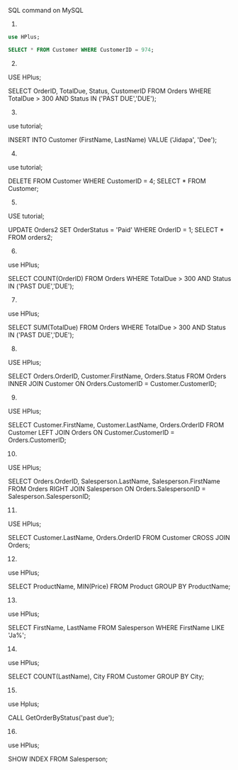 SQL command on MySQL



1.

```sql
use HPlus;

SELECT * FROM Customer WHERE CustomerID = 974;
```

2.

USE HPlus;

SELECT OrderID, TotalDue, Status, CustomerID FROM Orders WHERE TotalDue > 300 AND Status IN ('PAST DUE','DUE');

3.

use tutorial;

INSERT INTO Customer (FirstName, LastName) VALUE ('Jidapa', 'Dee');

4.

use tutorial;

DELETE FROM Customer WHERE CustomerID = 4;
SELECT * FROM Customer;

5.

USE tutorial;

UPDATE Orders2 SET OrderStatus = 'Paid' WHERE OrderID = 1;
SELECT * FROM orders2;

6.

use HPlus;

SELECT COUNT(OrderID) FROM Orders WHERE TotalDue > 300 AND Status IN ('PAST DUE','DUE');

7.

use HPlus;

SELECT SUM(TotalDue) FROM Orders WHERE TotalDue > 300 AND Status IN ('PAST DUE','DUE');

8.

USE HPlus;

SELECT Orders.OrderID, Customer.FirstName, Orders.Status
FROM Orders
INNER JOIN Customer ON Orders.CustomerID = Customer.CustomerID;

9.

USE HPlus;

SELECT Customer.FirstName, Customer.LastName, Orders.OrderID
FROM Customer
LEFT JOIN Orders ON Customer.CustomerID = Orders.CustomerID;

10.

USE HPlus;

SELECT Orders.OrderID, Salesperson.LastName, Salesperson.FirstName
FROM Orders
RIGHT JOIN Salesperson ON Orders.SalespersonID = Salesperson.SalespersonID;

11.
USE HPlus;

SELECT Customer.LastName, Orders.OrderID
FROM Customer
CROSS JOIN Orders;

12.
use HPlus;

SELECT ProductName, MIN(Price) FROM Product GROUP BY ProductName;

13.
use HPlus;

SELECT FirstName, LastName FROM Salesperson WHERE FirstName LIKE 'Ja%';

14.
use HPlus;

SELECT COUNT(LastName), City FROM Customer GROUP BY City;

15.
use Hplus;

CALL GetOrderByStatus('past due');

16.
use HPlus;

SHOW INDEX FROM Salesperson;
